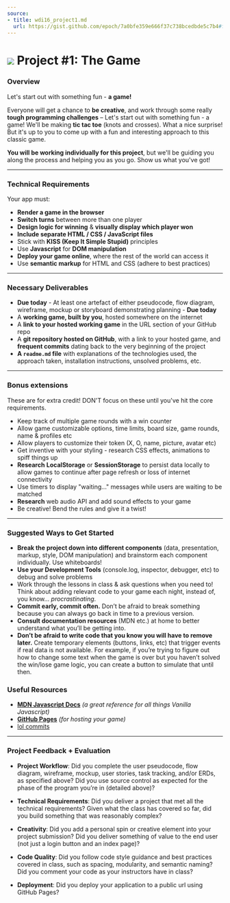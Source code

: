 ```yaml
---
source:
- title: wdi16_project1.md
  url: https://gist.github.com/epoch/7a0bfe359e666f37c738bcedbde5c7b4#file-wdi16_project1-md
---
```


# ![](https://ga-dash.s3.amazonaws.com/production/assets/logo-9f88ae6c9c3871690e33280fcf557f33.png) Project #1: The Game

### Overview

Let's start out with something fun - **a game!**

Everyone will get a chance to **be creative**, and work through some really
**tough programming challenges** – Let's start out with something fun - a game!
We'll be making **tic tac toe** (knots and crosses). What a nice surprise! But
it's up to you to come up with a fun and interesting approach to this classic
game.

**You will be working individually for this project**, but we'll be guiding you
along the process and helping you as you go. Show us what you've got!


---

### Technical Requirements

Your app must:

* **Render a game in the browser**
* **Switch turns** between more than one player
* **Design logic for winning** & **visually display which player won**
* **Include separate HTML / CSS / JavaScript files**
* Stick with **KISS (Keep It Simple Stupid)** principles
* Use **Javascript** for **DOM manipulation**
* **Deploy your game online**, where the rest of the world can access it
* Use **semantic markup** for HTML and CSS (adhere to best practices)

---

### Necessary Deliverables


* **Due today** - At least one artefact of either pseudocode, flow diagram,
  wireframe, mockup or storyboard demonstrating planning - **Due today**
* A **working game, built by you**, hosted somewhere on the internet
* A **link to your hosted working game** in the URL section of your GitHub repo
* A **git repository hosted on GitHub**, with a link to your hosted game, and
  **frequent commits** dating back to the very beginning of the project
* **A ``readme.md`` file** with explanations of the technologies used, the
  approach taken, installation instructions, unsolved problems, etc.

---

### Bonus extensions

These are for extra credit! DON'T focus on these until you've hit the core
requirements.

* Keep track of multiple game rounds with a win counter
* Allow game customizable options, time limits, board size, game rounds, name &
  profiles etc
* Allow players to customize their token (X, O, name, picture, avatar etc)
* Get inventive with your styling - research CSS effects, animations to spiff
  things up
* **Research** **LocalStorage** or **SessionStorage** to persist data locally to
  allow games to continue after page refresh or loss of internet connectivity
* Use timers to display "waiting..." messages while users are waiting to be
  matched
* **Research** web audio API and add sound effects to your game
* Be creative! Bend the rules and give it a twist!


---

### Suggested Ways to Get Started

* **Break the project down into different components** (data, presentation,
  markup, style, DOM manipulation) and brainstorm each component individually.
  Use whiteboards!
* **Use your Development Tools** (console.log, inspector, debugger, etc) to
  debug and solve problems
* Work through the lessons in class & ask questions when you need to! Think
  about adding relevant code to your game each night, instead of, you know...
  _procrastinating_.
* **Commit early, commit often.** Don’t be afraid to break something because you
  can always go back in time to a previous version.
* **Consult documentation resources** (MDN etc.) at home to better understand
  what you’ll be getting into.
* **Don’t be afraid to write code that you know you will have to remove later.**
  Create temporary elements (buttons, links, etc) that trigger events if real
  data is not available. For example, if you’re trying to figure out how to
  change some text when the game is over but you haven’t solved the win/lose
  game logic, you can create a button to simulate that until then.


### Useful Resources

* **[MDN Javascript Docs](https://developer.mozilla.org/en-US/docs/Web/JavaScript)** _(a great reference for all things Vanilla Javascript)_
* **[GitHub Pages](https://pages.github.com)** _(for hosting your game)_
* [lol commits](https://lolcommits.github.io/)

---

### Project Feedback + Evaluation

* __Project Workflow__: Did you complete the user pseudocode, flow diagram,
  wireframe, mockup, user stories, task tracking, and/or ERDs, as specified
  above? Did you use source control as expected for the phase of the program
  you’re in (detailed above)?

* __Technical Requirements__: Did you deliver a project that met all the
  technical requirements? Given what the class has covered so far, did you build
  something that was reasonably complex?

* __Creativity__: Did you add a personal spin or creative element into your
  project submission? Did you deliver something of value to the end user (not
  just a login button and an index page)?

* __Code Quality__: Did you follow code style guidance and best practices
  covered in class, such as spacing, modularity, and semantic naming? Did you
  comment your code as your instructors have in class?

* __Deployment__: Did you deploy your application to a public url using GitHub
  Pages?
